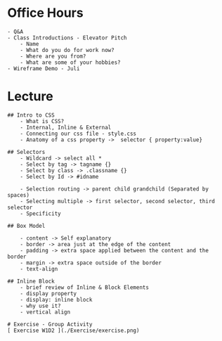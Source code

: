 # Office Hours
    - Q&A
    - Class Introductions - Elevator Pitch
        - Name
        - What do you do for work now?
        - Where are you from? 
        - What are some of your hobbies?
    - Wireframe Demo - Juli

# Lecture

    ## Intro to CSS
        - What is CSS?
        - Internal, Inline & External
        - Connecting our css file - style.css
        - Anatomy of a css property ->  selector { property:value}

    ## Selectors
        - Wildcard -> select all *
        - Select by tag -> tagname {}
        - Select by class -> .classname {}
        - Select by Id -> #idname

        - Selection routing -> parent child grandchild (Separated by spaces)
        - Selecting multiple -> first selector, second selector, third selector
        - Specificity

    ## Box Model

        - content -> Self explanatory
        - border -> area just at the edge of the content
        - padding -> extra space applied between the content and the border
        - margin -> extra space outside of the border
        - text-align

    ## Inline Block
        - brief review of Inline & Block Elements
        - display property
        - display: inline block
        - why use it?
        - vertical align

    # Exercise - Group Activity
    [ Exercise W1D2 ](./Exercise/exercise.png)



